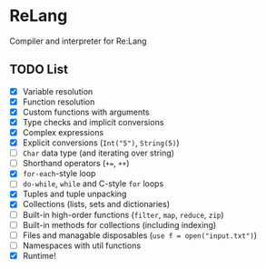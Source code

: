 # ReLang
Compiler and interpreter for Re:Lang


## TODO List
- [x] Variable resolution
- [x] Function resolution
- [x] Custom functions with arguments
- [x] Type checks and implicit conversions
- [x] Complex expressions
- [x] Explicit conversions (`Int("5")`, `String(5)`)
- [ ] `Char` data type (and iterating over string)
- [ ] Shorthand operators (`+=`, `++`)
- [x] `for-each`-style loop
- [ ] `do-while`, `while` and C-style `for` loops
- [x] Tuples and tuple unpacking
- [x] Collections (lists, sets and dictionaries)
- [ ] Built-in high-order functions (`filter`, `map`, `reduce`, `zip`)
- [ ] Built-in methods for collections (including indexing)
- [ ] Files and managable disposables (`use f = open("input.txt")`)
- [ ] Namespaces with util functions
- [x] Runtime! 
